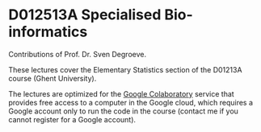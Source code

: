 # D012513A Specialised Bio-informatics

Contributions of Prof. Dr. Sven Degroeve.

These lectures cover the Elementary Statistics section of the D01213A course (Ghent University). 

The lectures are optimized for the [Google Colaboratory](https://colab.research.google.com/notebooks/intro.ipynb) service 
that provides free access to a computer in the Google cloud, which requires a Google account only to run the code in the course (contact me if you cannot register for a Google account).